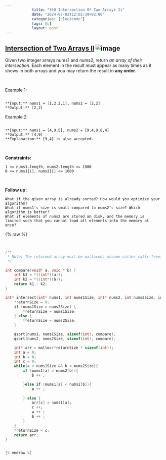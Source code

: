 ```yaml
---
            title: "350 Intersection Of Two Arrays Ii"
            date: "2024-07-02T12:01:39+02:00"
            categories: ["leetcode"]
            tags: [c]
            layout: post
---
```

            
## [Intersection of Two Arrays II](https://leetcode.com/problems/intersection-of-two-arrays-ii) ![image](https://img.shields.io/badge/Difficulty-Easy-brightgreen)

Given two integer arrays nums1 and nums2, return *an array of their intersection*. Each element in the result must appear as many times as it shows in both arrays and you may return the result in **any order**.

 

Example 1:

```

**Input:** nums1 = [1,2,2,1], nums2 = [2,2]
**Output:** [2,2]

```

Example 2:

```

**Input:** nums1 = [4,9,5], nums2 = [9,4,9,8,4]
**Output:** [4,9]
**Explanation:** [9,4] is also accepted.

```

 

**Constraints:**

	1 <= nums1.length, nums2.length <= 1000
	0 <= nums1[i], nums2[i] <= 1000

 

**Follow up:**

	What if the given array is already sorted? How would you optimize your algorithm?
	What if nums1's size is small compared to nums2's size? Which algorithm is better?
	What if elements of nums2 are stored on disk, and the memory is limited such that you cannot load all elements into the memory at once?

{% raw %}


````c


/**
 * Note: The returned array must be malloced, assume caller calls free().
 */

int compare(void* a, void * b) {
    int k1 = *((int*)(a));
    int k2 = *((int*)(b));
    return k1 - k2;
}

int* intersect(int* nums1, int nums1Size, int* nums2, int nums2Size, int* returnSize) {
    *returnSize = 0;
    if (nums1Size > nums2Size) {
        *returnSize = nums1Size;
    } else {
        *returnSize = nums2Size;
    }

    qsort(nums1, nums1Size, sizeof(int), compare);
    qsort(nums2, nums2Size, sizeof(int), compare);

    int* arr = malloc(*returnSize * sizeof(int));
    int a = 0;
    int b = 0;
    int c = 0;
    while(a < nums1Size && b < nums2Size){
        if (nums1[a] > nums2[b]){
            b ++ ;

        }else if (nums1[a] < nums2[b]){
            a ++ ;
            
        } else {
            arr[c] = nums1[a];
            c ++;
            a ++ ;
            b ++ ;
        }
    }
    *returnSize = c;
    return arr;
}


{% endraw %}
